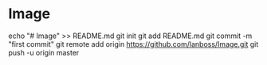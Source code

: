 # Image
echo "# Image" >> README.md
git init
git add README.md
git commit -m "first commit"
git remote add origin https://github.com/lanboss/Image.git
git push -u origin master
